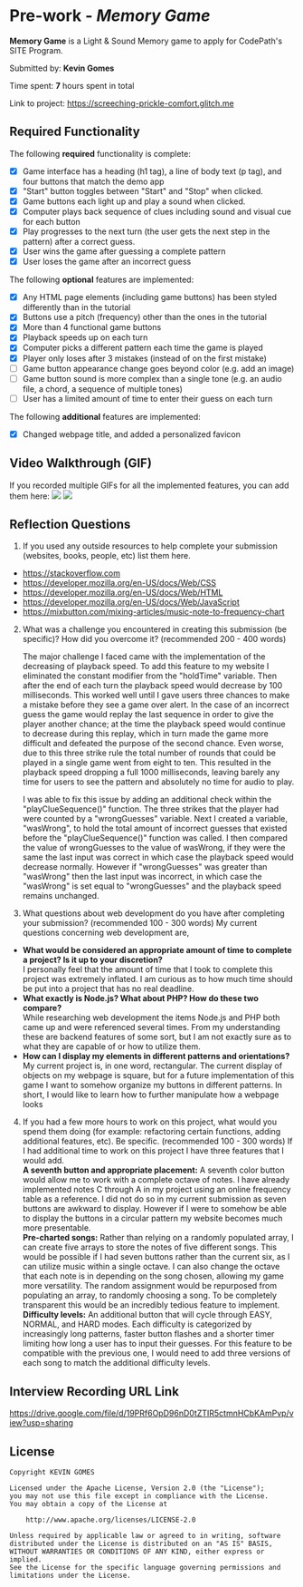 # Pre-work - *Memory Game*

**Memory Game** is a Light & Sound Memory game to apply for CodePath's SITE Program. 

Submitted by: **Kevin Gomes**

Time spent: **7** hours spent in total

Link to project: https://screeching-prickle-comfort.glitch.me

## Required Functionality

The following **required** functionality is complete:

* [x] Game interface has a heading (h1 tag), a line of body text (p tag), and four buttons that match the demo app
* [x] "Start" button toggles between "Start" and "Stop" when clicked. 
* [x] Game buttons each light up and play a sound when clicked. 
* [x] Computer plays back sequence of clues including sound and visual cue for each button
* [x] Play progresses to the next turn (the user gets the next step in the pattern) after a correct guess. 
* [x] User wins the game after guessing a complete pattern
* [x] User loses the game after an incorrect guess

The following **optional** features are implemented:

* [x] Any HTML page elements (including game buttons) has been styled differently than in the tutorial
* [x] Buttons use a pitch (frequency) other than the ones in the tutorial
* [x] More than 4 functional game buttons
* [X] Playback speeds up on each turn
* [X] Computer picks a different pattern each time the game is played
* [x] Player only loses after 3 mistakes (instead of on the first mistake)
* [ ] Game button appearance change goes beyond color (e.g. add an image)
* [ ] Game button sound is more complex than a single tone (e.g. an audio file, a chord, a sequence of multiple tones)
* [ ] User has a limited amount of time to enter their guess on each turn

The following **additional** features are implemented:

- [x] Changed webpage title, and added a personalized favicon

## Video Walkthrough (GIF)

If you recorded multiple GIFs for all the implemented features, you can add them here:
![](https://github.com/KevinGomes/CodePath-SITE-prework/blob/main/walkthrough_prework_00.gif)
![](https://github.com/KevinGomes/CodePath-SITE-prework/blob/main/walkthrough_prework_01.gif)

## Reflection Questions
1. If you used any outside resources to help complete your submission (websites, books, people, etc) list them here. 
* https://stackoverflow.com
* https://developer.mozilla.org/en-US/docs/Web/CSS
* https://developer.mozilla.org/en-US/docs/Web/HTML
* https://developer.mozilla.org/en-US/docs/Web/JavaScript
* https://mixbutton.com/mixing-articles/music-note-to-frequency-chart

2. What was a challenge you encountered in creating this submission (be specific)? How did you overcome it? (recommended 200 - 400 words) 
        
    The major challenge I faced came with the implementation of the decreasing of playback speed. To add this feature to my website I eliminated the constant modifier from the "holdTime" variable. Then after the end of each turn the playback speed would decrease by 100 milliseconds. This worked well until I gave users three chances to make a mistake before they see a game over alert. In the case of an incorrect guess the game would replay the last sequence in order to give the player another chance; at the time the playback speed would continue to decrease during this replay, which in turn made the game more difficult and defeated the purpose of the second chance. Even worse, due to this three strike rule the total number of rounds that could be played in a single game went from eight to ten. This resulted in the playback speed dropping a full 1000 milliseconds, leaving barely any time for users to see the pattern and absolutely no time for audio to play. 
    
    I was able to fix this issue by adding an additional check within the "playClueSequence()" function. The three strikes that the player had were counted by a "wrongGuesses" variable. Next I created a variable, "wasWrong", to hold the total amount of incorrect guesses that existed before the "playClueSequence()" function was called. I then compared the value of wrongGuesses to the value of wasWrong, if they were the same the last input was correct in which case the playback speed would decrease normally. However if "wrongGuesses" was greater than "wasWrong" then the last input was incorrect, in which case the "wasWrong" is set equal to "wrongGuesses" and the playback speed remains unchanged.

3. What questions about web development do you have after completing your submission? (recommended 100 - 300 words) 
My current questions concerning web development are,  
* **What would be considered an appropriate amount of time to complete a project? Is it up to your discretion?**  
I personally feel that the amount of time that I took to complete this project was extremely inflated. I am curious as to how much time should be put into a project that has no real deadline.  
* **What exactly is Node.js? What about PHP? How do these two compare?**  
While researching web development the items Node.js and PHP both came up and were referenced several times. From my understanding these are backend features of some sort, but I am not exactly sure as to what they are capable of or how to utilize them.  
* **How can I display my elements in different patterns and orientations?**  
My current project is, in one word, rectangular. The current display of objects on my webpage is square, but for a future implementation of this game I want to somehow organize my buttons in different patterns. In short, I would like to learn how to further manipulate how a webpage looks

4. If you had a few more hours to work on this project, what would you spend them doing (for example: refactoring certain functions, adding additional features, etc). Be specific. (recommended 100 - 300 words) 
If I had additional time to work on this project I have three features that I would add.  
**A seventh button and appropriate placement:** A seventh color button would allow me to work with a complete octave of notes. I have already implemented notes C through A in my project using an online frequency table as a reference. I did not do so in my current submission as seven buttons are awkward to display. However if I were to somehow be able to display the buttons in a circular pattern my website becomes much more presentable.  
**Pre-charted songs:** Rather than relying on a randomly populated array, I can create five arrays to store the notes of five different songs. This would be possible if I had seven buttons rather than the current six, as I can utilize music within a single octave. I can also change the octave that each note is in depending on the song chosen, allowing my game more versatility. The random assignment would be repurposed from populating an array, to randomly choosing a song. To be completely transparent this would be an incredibly tedious feature to implement.  
**Difficulty levels:** An additional button that will cycle through EASY, NORMAL, and HARD modes. Each difficulty is categorized by increasingly long patterns, faster button flashes and a shorter timer limiting how long a user has to input their guesses. For this feature to be compatible with the previous one, I would need to add three versions of each song to match the additional difficulty levels.

## Interview Recording URL Link

https://drive.google.com/file/d/19PRf6OpD96nD0tZTIR5ctmnHCbKAmPvp/view?usp=sharing


## License

    Copyright KEVIN GOMES

    Licensed under the Apache License, Version 2.0 (the "License");
    you may not use this file except in compliance with the License.
    You may obtain a copy of the License at

        http://www.apache.org/licenses/LICENSE-2.0

    Unless required by applicable law or agreed to in writing, software
    distributed under the License is distributed on an "AS IS" BASIS,
    WITHOUT WARRANTIES OR CONDITIONS OF ANY KIND, either express or implied.
    See the License for the specific language governing permissions and
    limitations under the License.
